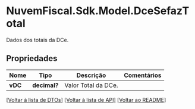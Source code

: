 # NuvemFiscal.Sdk.Model.DceSefazTotal
Dados dos totais da DCe.

## Propriedades

Nome | Tipo | Descrição | Comentários
------------ | ------------- | ------------- | -------------
**vDC** | **decimal?** | Valor Total da DCe. | 

[[Voltar à lista de DTOs]](../README.md#documentation-for-models) [[Voltar à lista de API]](../README.md#documentation-for-api-endpoints) [[Voltar ao README]](../README.md)


